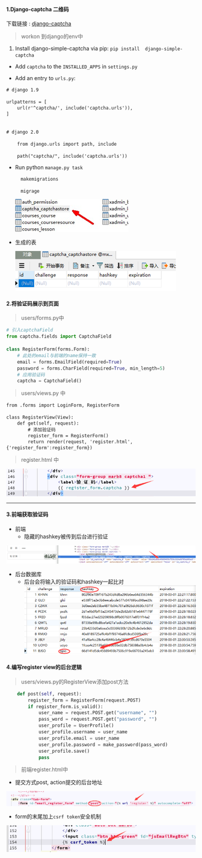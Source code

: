#### 1.Django-captcha 二维码

下载链接 : [django-captcha](http://django-simple-captcha.readthedocs.io/en/latest/usage.html#installation)

> workon 到django的env中

1. Install django-simple-captcha via pip: `pip install  django-simple-captcha`

* Add `captcha` to the `INSTALLED_APPS` in  `settings.py`

* Add an entry to  `urls.py`:

```
# django 1.9

urlpatterns = [
    url(r'^captcha/', include('captcha.urls')),
]


# django 2.0

    from django.urls import path, include

    path("captcha/", include('captcha.urls'))
```

* Run python `manage.py task`

  ```
    makemigrations

    migrage
  ```

  ![](/assets/captcha.jpg)
  
- 生成的表

  ![](/assets/capt.png)
  

#### 2.将验证码展示到页面

> users/forms.py中

```python
# 引入captchaField
from captcha.fields import CaptchaField

class RegisterForm(forms.Form):
    # 此处的email与前端的name保持一致
    email = forms.EmailField(required=True)
    password = forms.CharField(required=True, min_length=5)
    # 应用验证码
    captcha = CaptchaField()
```

> users/views.py 中

```
from .forms import LoginForm, RegisterForm

class RegisterView(View):
    def get(self, request):
        # 添加验证码
        register_form = RegisterForm()
        return render(request, 'register.html', {'register_form':register_form})
```
> register.html 中

![](/assets/a1.png)

---
#### 3.前端获取验证码
- 前端
    - 隐藏的hashkey被传到后台进行验证
    
![](/assets/cap1.png) 
    
- 后台数据库
    - 后台会将输入的验证码和hashkey一起比对
![](/assets/33.png)

#### 4.编写register view的后台逻辑
> users/views.py的RegisterView添加post方法

```py
    def post(self, request):
        register_form = RegisterForm(request.POST)
        if register_form.is_valid():
            user_name = request.POST.get("username", "")
            pass_word = request.POST.get("password", "")
            user_profile = UserProfile()
            user_profile.username = user_name
            user_profile.email = user_name
            user_profile.password = make_password(pass_word)
            user_profile.save()
            pass
```
> 前端register.html中

- 提交方式post, action提交的后台地址

![](/assets/post.png)

- form的末尾加上`csrf token`安全机制

![](/assets/csrf.png)


